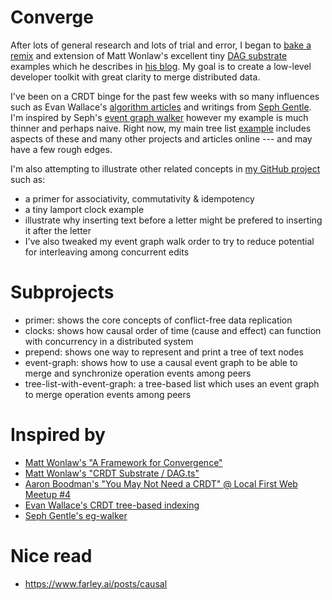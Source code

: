 
# Converge

After lots of general research and lots of trial and error, I began to [bake a remix](https://github.com/simplygreatwork/converge) and extension of Matt Wonlaw's excellent tiny [DAG substrate](https://github.com/vlcn-io/docs/blob/main/components/crdt-substrate/DAG.ts) examples which he describes in [his blog](https://vlcn.io/blog/crdt-substrate). My goal is to create a low-level developer toolkit with great clarity to merge distributed data.

I've been on a CRDT binge for the past few weeks with so many influences such as Evan Wallace's [algorithm articles](https://madebyevan.com/algos/crdt-tree-based-indexing/) and writings from [Seph Gentle](https://arxiv.org/abs/2409.14252).  I'm inspired by Seph's [event graph walker](https://github.com/josephg/egwalker-from-scratch) however my example is much thinner and perhaps naive. Right now, my main tree list [example](https://github.com/simplygreatwork/converge/tree/main/example-list) includes aspects of these and many other projects and articles online --- and may have a few rough edges.

I'm also attempting to illustrate other related concepts in [my GitHub project](https://github.com/simplygreatwork/converge) such as:

- a primer for associativity, commutativity & idempotency
- a tiny lamport clock example
- illustrate why inserting text before a letter might be prefered to inserting it after the letter
- I've also tweaked my event graph walk order to try to reduce potential for interleaving among concurrent edits

# Subprojects
- primer: shows the core concepts of conflict-free data replication
- clocks: shows how causal order of time (cause and effect) can function with concurrency in a distributed system
- prepend: shows one way to represent and print a tree of text nodes
- event-graph: shows how to use a causal event graph to be able to merge and synchronize operation events among peers
- tree-list-with-event-graph: a tree-based list which uses an event graph to merge operation events among peers

# Inspired by
- [Matt Wonlaw's "A Framework for Convergence"](https://vlcn.io/blog/crdt-substrate)
- [Matt Wonlaw's "CRDT Substrate / DAG.ts"](https://github.com/vlcn-io/docs/blob/main/components/crdt-substrate/DAG.ts)
- [Aaron Boodman's "You May Not Need a CRDT" @ Local First Web Meetup #4](https://www.youtube.com/watch?v=7Bb0KRLL8FI&t=1892s)
- [Evan Wallace's CRDT tree-based indexing](https://madebyevan.com/algos/crdt-tree-based-indexing/)
- [Seph Gentle's eg-walker](https://arxiv.org/abs/2409.14252)

# Nice read
- https://www.farley.ai/posts/causal
